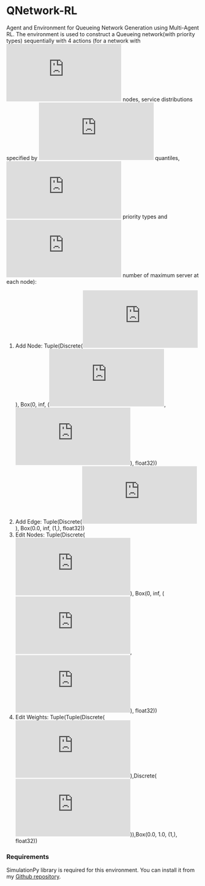 # QNetwork-RL
Agent and Environment for Queueing Network Generation using Multi-Agent RL.
The environment is used to construct a Queueing network(with priority types) sequentially with 4 actions (for a network with ![equation](https://latex.codecogs.com/svg.latex?n) nodes, service distributions specified by ![equation](https://latex.codecogs.com/svg.latex?b) quantiles, ![equation](https://latex.codecogs.com/svg.latex?p) priority types and ![equation](https://latex.codecogs.com/svg.latex?M) number of maximum server at each node):
1. Add Node: Tuple(Discrete(![equation](https://latex.codecogs.com/svg.latex?M)), Box(0, inf, (![equation](https://latex.codecogs.com/svg.latex?p), ![equation](https://latex.codecogs.com/svg.latex?b)), float32))
2. Add Edge: Tuple(Discrete(![equation](https://latex.codecogs.com/svg.latex?2%5En-2)), Box(0.0, inf, (1,), float32))
3. Edit Nodes:  Tuple(Discrete(![equation](https://latex.codecogs.com/svg.latex?n)), Box(0, inf, (![equation](https://latex.codecogs.com/svg.latex?p), ![equation](https://latex.codecogs.com/svg.latex?b)), float32))
4. Edit Weights: Tuple(Tuple(Discrete(![equation](https://latex.codecogs.com/svg.latex?n)),Discrete(![equation](https://latex.codecogs.com/svg.latex?n))),Box(0.0, 1.0, (1,), float32))

### Requirements
SimulationPy library is required for this environment. You can install it from my [Github repository](https://github.com/NixonZ/SimulationPy).
